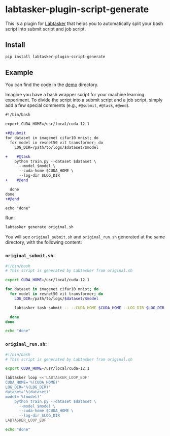# labtasker-plugin-script-generate

This is a plugin for [Labtasker](https://github.com/fkcptlst/labtasker) that
helps you to automatically split your bash script into submit script and job script.

## Install

```bash
pip install labtasker-plugin-script-generate
```

## Example

You can find the code in the [demo](./demo) directory.

Imagine you have a bash wrapper script for your machine learning experiment. To divide the script into a submit script
and a job script, simply add a few special comments (e.g., `#@submit`, `#@task`, `#@end`).

```diff
#!/bin/bash

export CUDA_HOME=/usr/local/cuda-12.1

+#@submit
for dataset in imagenet cifar10 mnist; do
  for model in resnet50 vit transformer; do
    LOG_DIR=/path/to/logs/$dataset/$model

+    #@task
    python train.py --dataset $dataset \
      --model $model \
      --cuda-home $CUDA_HOME \
      --log-dir $LOG_DIR
+    #@end

  done
done
+#@end

echo "done"
```

Run:

```bash
labtasker generate original.sh
```

You will see `original_submit.sh` and `original_run.sh` generated at the same directory, with
the following content:

### `original_submit.sh`:

```bash
#!/bin/bash
# This script is generated by Labtasker from original.sh

export CUDA_HOME=/usr/local/cuda-12.1

for dataset in imagenet cifar10 mnist; do
  for model in resnet50 vit transformer; do
    LOG_DIR=/path/to/logs/$dataset/$model

    labtasker task submit -- --CUDA_HOME $CUDA_HOME --LOG_DIR $LOG_DIR --dataset $dataset --model $model

  done
done

echo "done"
```

### `original_run.sh`:

```bash
#!/bin/bash
# This script is generated by Labtasker from original.sh

export CUDA_HOME=/usr/local/cuda-12.1

labtasker loop <<'LABTASKER_LOOP_EOF'
CUDA_HOME='%(CUDA_HOME)'
LOG_DIR='%(LOG_DIR)'
dataset='%(dataset)'
model='%(model)'
    python train.py --dataset $dataset \
      --model $model \
      --cuda-home $CUDA_HOME \
      --log-dir $LOG_DIR
LABTASKER_LOOP_EOF

echo "done"
```
